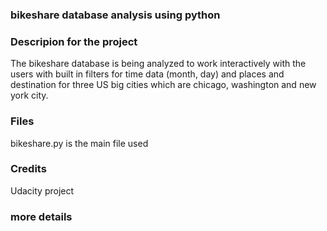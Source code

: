 ### bikeshare database analysis using python

### Descripion for the project
The bikeshare database is being analyzed to work interactively with the users with built in filters for time data (month, day) and places and destination for three US big cities which are chicago, washington and new york city.

### Files
bikeshare.py is the main file used

### Credits
Udacity project

### more details

